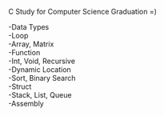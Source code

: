 C Study for Computer Science Graduation =)

-Data Types                        <br>
-Loop                              <br>
-Array, Matrix                     <br>
-Function                          <br>
-Int, Void, Recursive                    
-Dynamic Location                  <br>
-Sort, Binary Search                 
-Struct                            <br>
-Stack, List, Queue                    
-Assembly                          <br>
